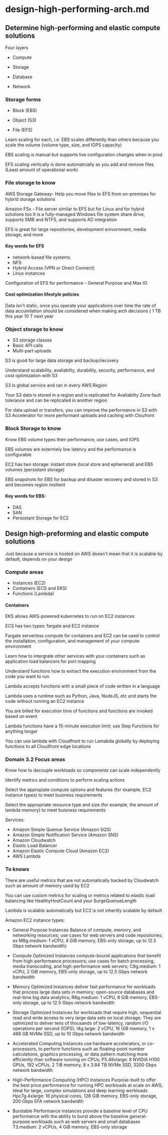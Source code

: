 # design-high-performing-arch.md

## Determine high-performing and elastic compute solutions

Four layers

- Compute
  
- Storage
  
- Database
  
- Network

### Storage forms

- Block (EBS)
  
- Object (S3)

- File (EFS)

Learn scaling for each, i.e. EBS scales differently than others because you scale the volume (volume type, size, and IOPS capacity)

EBS scaling is manual but supports live configuration changes when in prod

EFS scaling vertically is done automatcially as you add and remove files (Least amount of operational work)

### File storage to know

AWS Storage Gateway- Help you move files to EFS from on-premises for hybrid storage solutions

Amazon FSx - File server similar to EFS but for Linux and for hybrid solutions too
It is a fully-managed Windows file system share drive, supports SMB and NTFS, and supports AD integration 

EFS is great for large repositories, development enivornment, media storage, and more

#### Key words for EFS

- network-based file systems
- NFS
- Hybrid Access (VPN or Direct Connect)
- Linux instances

Configuration of EFS for performance - General Purpose and Max IO 

#### Cost optimization lifestyle policies

Data isn't static, once you operate your applications over time the rate of data accumilation should be considered when making arch decisions ( 1 TB this year 10 T next year



### Object storage to know

- S3 storage classes
- Basic API calls
- Multi-part uploads

S3 is good for large data storage and backup/recovery 

Understand scalability, avaliabilty, durability, security, performance, and cost optimization with S3

S3 is global service and ran in every AWS Region

Your S3 data is stored in a region and is replicated for Avaliabilty Zone fault tolerance and can be replicated in another region

For data upload or transfers, you can improve the performance in S3 with S3 Accelerator for more performant uploads and caching with Cloufront

### Block Storage to know

Know EBS volume types their performance, use cases, and IOPS 

EBS volumes are extermely low latency and the performance is configurable

EC2 has two storage: instant store (local store and ephemeral) and EBS volumes (persistant storage) 

EBS snapshots for EBS for backup and disaster recovery and stored in S3 and becomes region resilient 

#### Key words for EBS:

- DAS
- SAN 
- Perisistant Storage for EC2 

## Design high-preforming and elastic compute solutions

Just because a service is hosted on AWS doesn't mean that it is scalable by default, depends on your design

### Compute areas

- Instances (EC2)
- Containers (ECS and EKS)
- Functions (Lambda)

#### Containers

EKS allows AWS-powered kubernetes to run on EC2 instances

ECS has two types: fargate and EC2 instance

Fargate serverless compute for containers and EC2 can be used to control the installation, configuration, and management of your compute environment

Learn how to intergrate other services with your containers such as application load balancers for port mapping 

Understand functions how to extract the execution environment from the code you want to run

Lambda accepts functions with a small piece of code written in a language

Lambda uses a runtime such as Python, Java, NodeJS, etc and starts the code without running an EC2 instance

You are billed for execution time of functions and functions are invoked based on event

Lambda functions have a 15-minute execution limit; use Step Functions for anything longer

You can use lambda with Cloudfront to run Lamabda globally by deploying functions to all Cloudfront edge locations

### Domain 3.2 Focus areas

Know how to decouple workloads so components can scale independently

Identify metrics and conditions to perform scaling actions

Select the appropiate compute options and features (for example, EC2 instance types) to meet business requirements

Select the appropriate resource type and size (for example, the amount of lambda memory) to meet buisness requirements

Services:

- Amazon Simple Quenue Service (Amazon SQS)
- Amazon Simple Notification Service (Amazon SNS)
- Amazon Cloudwatch
- Elastic Load Balancer
- Amazon Elastic Compute Cloud (Amazon EC2)
- AWS Lambda

### To knows 

There are useful metrics that are not automatically tracked by Cloudwatch such as amount of memory used by EC2

You can use custom metrics for scaling or metrics related to elastic load balancing like HealthyHostCount and your SurgeQuenueLength 

Lambda is scalable automatically but EC2 is not inheritly scalable by default

Amazon EC2 instance types:

- General Purpose Instances
    Balance of compute, memory, and networking resources;
    use cases for web servers and code repositories;
    ex M8g.medium: 1 vCPU, 4 GiB memory, EBS-only storage, up to 12.5 Gbps network bandwidth)
  
- Compute Optimized Instances
    compute-bound applications that benefit from high-performance processors;
    use cases for batch processing, media transcoding, and high-performance web servers;
    C8g.medium: 1 vCPU, 2 GiB memory, EBS-only storage, up to 12.5 Gbps network bandwidth
  
- Memory Optimized Instances
    deliver fast performance for workloads that process large data sets in memory;
    open-source databases and real-time big data analytics;
    R8g.medium: 1 vCPU, 8 GiB memory, EBS-only storage, up to 12.5 Gbps network bandwidth
  
- Storage Optimized Instances
    for workloads that require high, sequential read and write access to very large data sets on local storage;
    They are optimized to deliver tens of thousands of low-latency, random I/O operations per second (IOPS);
    I4g.large: 2 vCPU, 16 GiB memory, 1 x 468 GB NVMe SSD, up to 10 Gbps network bandwidth

- Accelerated Computing Instances
    use hardware accelerators, or co-processors, to perform functions such as floating-point number calculations, graphics processing, or data pattern matching more efficiently than software running on CPUs;
  P5.48xlarge: 8 NVIDIA H100 GPUs, 192 vCPUs, 2 TiB memory, 8 x 3.84 TB NVMe SSD, 3200 Gbps network bandwidth
  
- High-Performance Computing (HPC) Instances
    Purpose-built to offer the best price performance for running HPC workloads at scale on AWS;
    Ideal for large, complex simulations and deep learning workloads
    Hpc7g.4xlarge: 16 physical cores, 128 GiB memory, EBS-only storage, 200 Gbps EFA network bandwidth

- Burstable Performance Instances
    provide a baseline level of CPU performance with the ability to burst above the baseline
    general-purpose workloads such as web servers and small databases
    T3.medium: 2 vCPUs, 4 GiB memory, EBS-only storage
  
  


